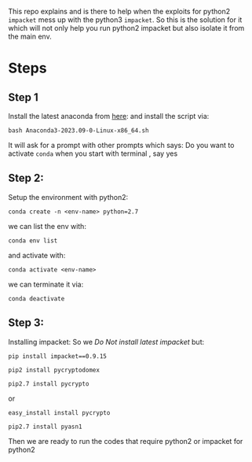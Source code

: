 This repo explains and is there to help when the exploits for python2 `impacket` mess up with the python3 `impacket`. So this is the solution for it which will not only help you run python2 impacket but also isolate it from the main env.

# Steps

## Step 1
Install the latest anaconda from [here](https://www.anaconda.com/download):
and install the script via:
```
bash Anaconda3-2023.09-0-Linux-x86_64.sh
```
It will ask for a prompt with other prompts which says:
Do you want to activate `conda` when you start with terminal , say yes
## Step 2:
Setup the environment  with python2:
```
conda create -n <env-name> python=2.7
```
we can list the env with:
```
conda env list
```
and activate with:
```
conda activate <env-name>
```
we can terminate it via:
```
conda deactivate
```

## Step 3:
Installing impacket:
So we *Do Not install latest impacket* but:
```
pip install impacket==0.9.15
```

```
pip2 install pycryptodomex
```


```
pip2.7 install pycrypto
```
or
```
easy_install install pycrypto
```

```
pip2.7 install pyasn1
```

Then we are ready to run the codes that require python2 or impacket for python2
